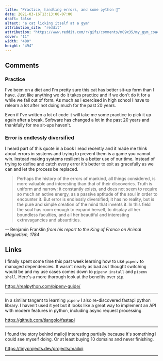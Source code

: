 ```yaml
---
title: "Practice, handling errors, and some python 🐍"
date: 2021-03-16T13:13:00-07:00
draft: false
altext: "a cat licking itself at a gym"
attribution_site: "reddit"
attribution: "https://www.reddit.com/r/gifs/comments/m09x35/my_gym_coach_shows_how_to_do_situps/"
cover: "11"
width: "480"
height: "494"
---
```


## Comments

### Practice

I've been on a diet and I'm pretty sure this cat has better sit-up form than I have.
Just like anything we do it takes practice and if we don't do it for a while we fall out of form.
As much as I exercised in high school I have to relearn a lot after not doing much for the past 20 years.

Even if I've written a lot of code it will take me some practice to pick it up again after a break.
Software has changed a lot in the past 20 years and thankfully for me sit-ups haven't.

### Error is endlessly diversified

I heard part of this quote in a book I read recently and it made me think about errors in systems and trying to prevent them is a game you cannot win.
Instead making systems resilient is a better use of our time.
Instead of trying to define and catch every error it's better to exit as gracefully as we can and let the process be replaced.

>Perhaps the history of the errors of mankind, all things considered, is more valuable and interesting than that of their discoveries.
Truth is uniform and narrow; it constantly exists, and does not seem to require so much an active energy, as a passive aptitude of the soul in order to encounter it.
But error is endlessly diversified; it has no reality, but is the pure and simple creation of the mind that invents it.
In this field the soul has room enough to expand herself, to display all her boundless faculties, and all her beautiful and interesting extravagancies and absurdities.

-- Benjamin Franklin _from his report to the King of France on Animal Magnetism, 1784_

## Links

I finally spent some time this past week learning how to use `pipenv` to managed dependencies.
It wasn't nearly as bad as I thought switching would be and my use cases comes down to `pipenv install` and `pipenv shell`.
Here's a more thorough look at the benefits over `pip`.

https://realpython.com/pipenv-guide/

---

In a similar tangent to learning `pipenv` I also re-discovered fastapi python library.
I haven't used it yet but it looks like a great way to implement an API with modern features in python, including async request processing.

https://github.com/tiangolo/fastapi

---

I found the story behind mailoji interesting partially because it's something I could see myself doing.
Or at least buying 10 domains and never finishing.

https://tinyprojects.dev/projects/mailoji

---